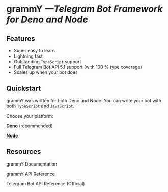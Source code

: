 # **grammY** _—Telegram Bot Framework for Deno and Node_

## Features

- Super easy to learn
- Lightning fast
- Outstanding `TypeScript` support
- Full Telegram Bot API 5.1 support (with 100 % type coverage)
- Scales up when your bot does

## Quickstart

grammY was written for both Deno and Node.
You can write your bot with both `TypeScript` and `JavaScript`.

Choose your platform:

**[Deno](./deno)** (recommended)

**[Node](./node-backport)**

## Resources

grammY Documentation

grammY API Reference

Telegram Bot API Reference (Official)
